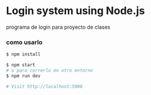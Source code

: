 # Login system using Node.js

programa de login para proyecto de clases


### como usarlo

```sh
$ npm install
```

```sh
$ npm start
# o para correrlo en otro entorno
$ npm run dev

# Visit http://localhost:5000
```






